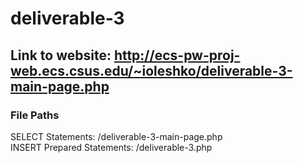 # deliverable-3

## Link to website:  http://ecs-pw-proj-web.ecs.csus.edu/~ioleshko/deliverable-3-main-page.php

### File Paths
SELECT Statements:  /deliverable-3-main-page.php
<br>
INSERT Prepared Statements:  /deliverable-3.php
